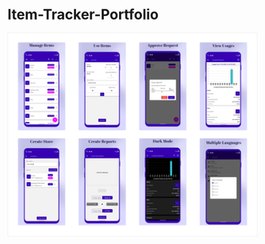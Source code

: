 # Item-Tracker-Portfolio

![alt text](https://github.com/Cj-Rodriguez101/Item-Tracker-Portfolio/blob/main/item%20tracker%20screenshots.svg)

